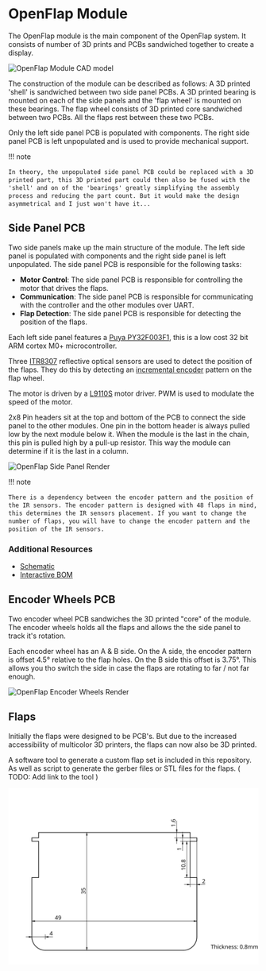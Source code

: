 # OpenFlap Module

The OpenFlap module is the main component of the OpenFlap system. It consists of number of 3D prints and PCBs sandwiched together to create a display.

![OpenFlap Module CAD model](images/module_cad.png)

The construction of the module can be described as follows:
A 3D printed 'shell' is sandwiched between two side panel PCBs. A 3D printed bearing is mounted on each of the side panels and the 'flap wheel' is mounted on these bearings. The flap wheel consists of 3D printed core sandwiched between two PCBs. All the flaps rest between these two PCBs. 

Only the left side panel PCB is populated with components. The right side panel PCB is left unpopulated and is used to provide mechanical support. 


!!! note

    In theory, the unpopulated side panel PCB could be replaced with a 3D printed part, this 3D printed part could then also be fused with the 'shell' and on of the 'bearings' greatly simplifying the assembly process and reducing the part count. But it would make the design asymmetrical and I just won't have it...

## Side Panel PCB

Two side panels make up the main structure of the module. The left side panel is populated with components and the right side panel is left unpopulated. The side panel PCB is responsible for the following tasks:

- **Motor Control**: The side panel PCB is responsible for controlling the motor that drives the flaps.
- **Communication**: The side panel PCB is responsible for communicating with the controller and the other modules over UART.
- **Flap Detection**: The side panel PCB is responsible for detecting the position of the flaps.

Each left side panel features a [Puya PY32F003F1](https://download.py32.org/ReferenceManual/en/PY32F003%20Reference%20manual%20v1.1_EN.pdf), this is a low cost 32 bit ARM cortex M0+ microcontroller. 

Three [ITR8307](https://www.everlighteurope.com/custom/files/datasheets/DRX-0000321.pdf) reflective optical sensors are used to detect the position of the flaps. They do this by detecting an [incremental encoder](https://en.wikipedia.org/wiki/Incremental_encoder) pattern on the flap wheel. 

The motor is driven by a [L9110S](https://www.lcsc.com/datasheet/lcsc_datasheet_2203301130_LANKE-L9110S_C2984833.pdf) motor driver. PWM is used to modulate the speed of the motor. 

2x8 Pin headers sit at the top and bottom of the PCB to connect the side panel to the other modules. One pin in the bottom header is always pulled low by the next module below it. When the module is the last in the chain, this pin is pulled high by a pull-up resistor. This way the module can determine if it is the last in a column.

![OpenFlap Side Panel Render](../hardware/module/side_panel/side_panel-3D_blender_top.png)

!!! note

    There is a dependency between the encoder pattern and the position of the IR sensors. The encoder pattern is designed with 48 flaps in mind, this determines the IR sensors placement. If you want to change the number of flaps, you will have to change the encoder pattern and the position of the IR sensors.

### Additional Resources

- [Schematic](../hardware/module/side_panel/side_panel-schematic.pdf)
- [Interactive BOM](../hardware/module/side_panel/side_panel-ibom.html)

## Encoder Wheels PCB

Two encoder wheel PCB sandwiches the 3D printed "core" of the module. The encoder wheels holds all the flaps and allows the the side panel to track it's rotation.

Each encoder wheel has an A & B side. On the A side, the encoder pattern is offset 4.5° relative to the flap holes. On the B side this offset is 3.75°. This allows you tho switch the side in case the flaps are rotating to far / not far enough.

![OpenFlap Encoder Wheels Render](../hardware/module/encoder_wheel/encoder_wheel_48-top.png)

## Flaps

Initially the flaps were designed to be PCB's. But due to the increased accessibility of multicolor 3D printers, the flaps can now also be 3D printed. 

A software tool to generate a custom flap set is included in this repository. As well as script to generate the gerber files or STL files for the flaps. ( TODO: Add link to the tool )

![Flap Dimensions](images/flap_dimensions.svg)